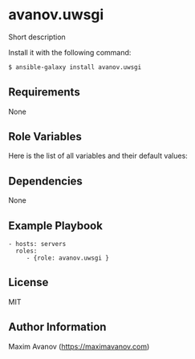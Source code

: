 avanov.uwsgi
==============================

Short description

Install it with the following command:

```bash
$ ansible-galaxy install avanov.uwsgi
```

Requirements
------------

None

Role Variables
--------------

Here is the list of all variables and their default values:



Dependencies
------------

None

Example Playbook
-------------------------

    - hosts: servers
      roles:
         - {role: avanov.uwsgi }

License
-------

MIT

Author Information
------------------

Maxim Avanov (https://maximavanov.com)
